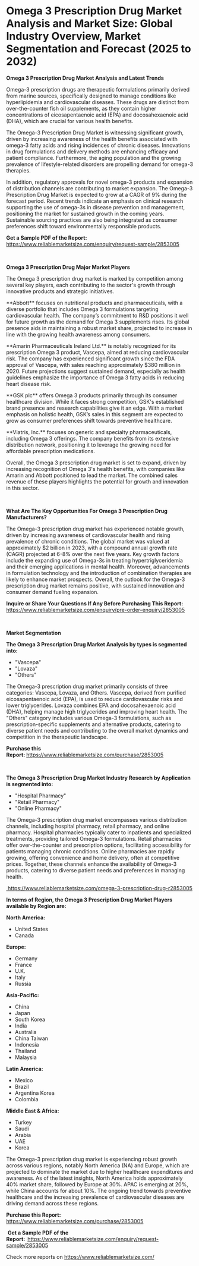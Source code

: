 <p><h1>Omega 3 Prescription Drug Market Analysis and Market Size: Global Industry Overview, Market Segmentation and Forecast (2025 to 2032)</h1></p><p><strong>Omega 3 Prescription Drug Market Analysis and Latest Trends</strong></p>
<p><p>Omega-3 prescription drugs are therapeutic formulations primarily derived from marine sources, specifically designed to manage conditions like hyperlipidemia and cardiovascular diseases. These drugs are distinct from over-the-counter fish oil supplements, as they contain higher concentrations of eicosapentaenoic acid (EPA) and docosahexaenoic acid (DHA), which are crucial for various health benefits.</p><p>The Omega-3 Prescription Drug Market is witnessing significant growth, driven by increasing awareness of the health benefits associated with omega-3 fatty acids and rising incidences of chronic diseases. Innovations in drug formulations and delivery methods are enhancing efficacy and patient compliance. Furthermore, the aging population and the growing prevalence of lifestyle-related disorders are propelling demand for omega-3 therapies.</p><p>In addition, regulatory approvals for novel omega-3 products and expansion of distribution channels are contributing to market expansion. The Omega-3 Prescription Drug Market is expected to grow at a CAGR of 9% during the forecast period. Recent trends indicate an emphasis on clinical research supporting the use of omega-3s in disease prevention and management, positioning the market for sustained growth in the coming years. Sustainable sourcing practices are also being integrated as consumer preferences shift toward environmentally responsible products.</p></p>
<p><strong>Get a Sample PDF of the Report:&nbsp;</strong> <a href="https://www.reliablemarketsize.com/enquiry/request-sample/2853005?utm_campaign=3262&utm_medium=2&utm_source=Github&utm_content=ia&utm_term=11032025&utm_id=omega-3-prescription-drug">https://www.reliablemarketsize.com/enquiry/request-sample/2853005</a></p>
<p>&nbsp;</p>
<p><strong>Omega 3 Prescription Drug Major Market Players</strong></p>
<p><p>The Omega 3 prescription drug market is marked by competition among several key players, each contributing to the sector's growth through innovative products and strategic initiatives.</p><p>**Abbott** focuses on nutritional products and pharmaceuticals, with a diverse portfolio that includes Omega 3 formulations targeting cardiovascular health. The company’s commitment to R&D positions it well for future growth as the demand for Omega 3 supplements rises. Its global presence aids in maintaining a robust market share, projected to increase in line with the growing health awareness among consumers.</p><p>**Amarin Pharmaceuticals Ireland Ltd.** is notably recognized for its prescription Omega 3 product, Vascepa, aimed at reducing cardiovascular risk. The company has experienced significant growth since the FDA approval of Vascepa, with sales reaching approximately $380 million in 2020. Future projections suggest sustained demand, especially as health guidelines emphasize the importance of Omega 3 fatty acids in reducing heart disease risk.</p><p>**GSK plc** offers Omega 3 products primarily through its consumer healthcare division. While it faces strong competition, GSK's established brand presence and research capabilities give it an edge. With a market emphasis on holistic health, GSK’s sales in this segment are expected to grow as consumer preferences shift towards preventive healthcare.</p><p>**Viatris, Inc.** focuses on generic and specialty pharmaceuticals, including Omega 3 offerings. The company benefits from its extensive distribution network, positioning it to leverage the growing need for affordable prescription medications. </p><p>Overall, the Omega 3 prescription drug market is set to expand, driven by increasing recognition of Omega 3's health benefits, with companies like Amarin and Abbott positioned to lead the market. The combined sales revenue of these players highlights the potential for growth and innovation in this sector.</p></p>
<p>&nbsp;</p>
<p><strong>What Are The Key Opportunities For Omega 3 Prescription Drug Manufacturers?</strong></p>
<p><p>The Omega-3 prescription drug market has experienced notable growth, driven by increasing awareness of cardiovascular health and rising prevalence of chronic conditions. The global market was valued at approximately $2 billion in 2023, with a compound annual growth rate (CAGR) projected at 6-8% over the next five years. Key growth factors include the expanding use of Omega-3s in treating hypertriglyceridemia and their emerging applications in mental health. Moreover, advancements in formulation technology and the introduction of combination therapies are likely to enhance market prospects. Overall, the outlook for the Omega-3 prescription drug market remains positive, with sustained innovation and consumer demand fueling expansion.</p></p>
<p><strong>Inquire or Share Your Questions If Any Before Purchasing This Report:</strong> <a href="https://www.reliablemarketsize.com/enquiry/pre-order-enquiry/2853005?utm_campaign=3262&utm_medium=2&utm_source=Github&utm_content=ia&utm_term=11032025&utm_id=omega-3-prescription-drug">https://www.reliablemarketsize.com/enquiry/pre-order-enquiry/2853005</a></p>
<p>&nbsp;</p>
<p><strong>Market Segmentation</strong></p>
<p><strong>The Omega 3 Prescription Drug Market Analysis by types is segmented into:</strong></p>
<p><ul><li>"Vascepa"</li><li>"Lovaza"</li><li>"Others"</li></ul></p>
<p><p>The Omega-3 prescription drug market primarily consists of three categories: Vascepa, Lovaza, and Others. Vascepa, derived from purified eicosapentaenoic acid (EPA), is used to reduce cardiovascular risks and lower triglycerides. Lovaza combines EPA and docosahexaenoic acid (DHA), helping manage high triglycerides and improving heart health. The "Others" category includes various Omega-3 formulations, such as prescription-specific supplements and alternative products, catering to diverse patient needs and contributing to the overall market dynamics and competition in the therapeutic landscape.</p></p>
<p><strong>Purchase this Report:&nbsp;</strong><a href="https://www.reliablemarketsize.com/purchase/2853005?utm_campaign=3262&utm_medium=2&utm_source=Github&utm_content=ia&utm_term=11032025&utm_id=omega-3-prescription-drug">https://www.reliablemarketsize.com/purchase/2853005</a></p>
<p>&nbsp;</p>
<p><strong>The Omega 3 Prescription Drug Market Industry Research by Application is segmented into:</strong></p>
<p><ul><li>"Hospital Pharmacy"</li><li>"Retail Pharmacy"</li><li>"Online Pharmacy"</li></ul></p>
<p><p>The Omega-3 prescription drug market encompasses various distribution channels, including hospital pharmacy, retail pharmacy, and online pharmacy. Hospital pharmacies typically cater to inpatients and specialized treatments, providing tailored Omega-3 formulations. Retail pharmacies offer over-the-counter and prescription options, facilitating accessibility for patients managing chronic conditions. Online pharmacies are rapidly growing, offering convenience and home delivery, often at competitive prices. Together, these channels enhance the availability of Omega-3 products, catering to diverse patient needs and preferences in managing health.</p></p>
<p><a href="https://www.reliablemarketsize.com/omega-3-prescription-drug-r2853005?utm_campaign=3262&utm_medium=2&utm_source=Github&utm_content=ia&utm_term=11032025&utm_id=omega-3-prescription-drug">&nbsp;https://www.reliablemarketsize.com/omega-3-prescription-drug-r2853005</a></p>
<p><strong>In terms of Region, the Omega 3 Prescription Drug Market Players available by Region are:</strong></p>
<p>
    <p> <strong> North America: </strong>
        <ul>
            <li>United States</li>
            <li>Canada</li>
        </ul>
        </p> 
    <p> <strong> Europe: </strong>
        <ul>
            <li>Germany</li>
            <li>France</li>
            <li>U.K.</li>
            <li>Italy</li>
            <li>Russia</li>
        </ul>
        </p> 
    <p> <strong> Asia-Pacific: </strong>
        <ul>
            <li>China</li>
            <li>Japan</li>
            <li>South Korea</li>
            <li>India</li>
            <li>Australia</li>
            <li>China Taiwan</li>
            <li>Indonesia</li>
            <li>Thailand</li>
            <li>Malaysia</li>
        </ul>
        </p> 
    <p> <strong> Latin America: </strong>
        <ul>
            <li>Mexico</li>
            <li>Brazil</li>
            <li>Argentina Korea</li>
            <li>Colombia</li>
        </ul>
        </p> 
    <p> <strong> Middle East & Africa: </strong>
        <ul>
            <li>Turkey</li>
            <li>Saudi</li>
            <li>Arabia</li>
            <li>UAE</li>
            <li>Korea</li>
        </ul>
    </p>
    </p>
<p><p>The Omega-3 prescription drug market is experiencing robust growth across various regions, notably North America (NA) and Europe, which are projected to dominate the market due to higher healthcare expenditures and awareness. As of the latest insights, North America holds approximately 40% market share, followed by Europe at 30%. APAC is emerging at 20%, while China accounts for about 10%. The ongoing trend towards preventive healthcare and the increasing prevalence of cardiovascular diseases are driving demand across these regions.</p></p>
<p><strong>Purchase this Report: </strong><a href="https://www.reliablemarketsize.com/purchase/2853005?utm_campaign=3262&utm_medium=2&utm_source=Github&utm_content=ia&utm_term=11032025&utm_id=omega-3-prescription-drug">https://www.reliablemarketsize.com/purchase/2853005</a></p>
<p>&nbsp;<strong>Get a Sample PDF of the Report:&nbsp;&nbsp;</strong><a href="https://www.reliablemarketsize.com/enquiry/request-sample/2853005?utm_campaign=3262&utm_medium=2&utm_source=Github&utm_content=ia&utm_term=11032025&utm_id=omega-3-prescription-drug">https://www.reliablemarketsize.com/enquiry/request-sample/2853005</a></p>
<p><strong></strong></p>
<p>Check more reports on <a href="https://www.reliablemarketsize.com/?utm_campaign=3262&utm_medium=2&utm_source=Github&utm_content=ia&utm_term=11032025&utm_id=omega-3-prescription-drug">https://www.reliablemarketsize.com/</a></p>